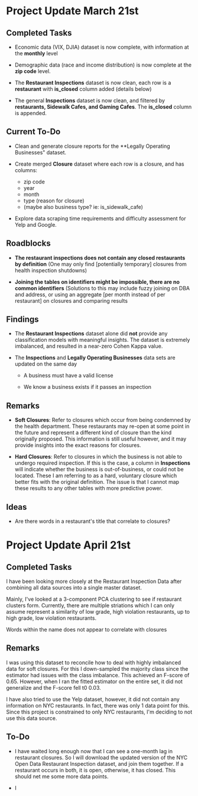 # Project Update March 21st

## Completed Tasks

- Economic data (VIX, DJIA) dataset is now complete, with information at the **monthly** level

- Demographic data (race and income distribution) is now complete at the **zip code** level.

- The **Restaurant Inspections** dataset is now clean, each row is a **restaurant** with **is_closed**
column added (details below)

- The general **Inspections** dataset is now clean, and filtered by **restaurants, Sidewalk Cafes, and
Gaming Cafes**. The **is_closed** column is appended.

## Current To-Do

- Clean and generate closure reports for the **Legally Operating Businesses" dataset.

- Create merged **Closure** dataset where each row is a closure, and has columns:

    - zip code
    - year
    - month
    - type (reason for closure)
    - (maybe also business type? ie: is_sidewalk_cafe)

- Explore data scraping time requirements and difficulty assessment for Yelp and Google.

## Roadblocks

- **The restaurant inspections does not contain any closed restaurants by definition** (One may
only find [potentially temporary] closures from health inspection shutdowns)

- **Joining the tables on identifiers might be impossible, there are no common identifiers** (Solutions
to this may include fuzzy joining on DBA and address, or using an aggregate [per month instead of per
restaurant] on closures and comparing results

## Findings

- The **Restaurant Inspections** dataset alone did **not** provide any classification models with
meaningful insights. The dataset is extremely imbalanced, and resulted in a near-zero Cohen Kappa value.

- The **Inspections** and **Legally Operating Businesses** data sets are updated on the same day

    - A business must have a valid license

    - We know a business exists if it passes an inspection

## Remarks

- **Soft Closures**: Refer to closures which occur from being condemned by the health department. These
restaurants may re-open at some point in the future and represent a different kind of closure than the
kind originally proposed. This information is still useful however, and it may provide insights into
the exact reasons for closures.

- **Hard Closures**: Refer to closures in which the business is not able to undergo required inspection.
If this is the case, a column in **Inspections** will indicate whether the business is out-of-business,
or could not be located. These I am referring to as a hard, voluntary closure which better fits with
the original definition. The issue is that I cannot map these results to any other tables with more
predictive power.

## Ideas

- Are there words in a restaurant's title that correlate to closures?

# Project Update April 21st

## Completed Tasks

I have been looking more closely at the Restaurant Inspection Data after combining all data sources into
a single master dataset.

Mainly, I've looked at a 3-component PCA clustering to see if restaurant clusters form. Currently, there
are multiple striations which I can only assume represent a similarity of low grade, high violation
restaurants, up to high grade, low violation restaurants.


Words within the name does not appear to correlate with closures

## Remarks

I was using this dataset to reconcile how to deal with highly imbalanced data for soft closures. For this
I down-sampled the majority class since the estimator had issues with the class imbalance. This achieved an
F-score of 0.65. However, when I ran the fitted estimator on the entire set, it did not generalize and the
F-score fell t0 0.03.


I have also tried to use the Yelp dataset, however, it did not contain any information on NYC restaurants.
In fact, there was only 1 data point for this. Since this project is constrained to only NYC restaurants,
I'm deciding to not use this data source.


## To-Do

* I have waited long enough now that I can see a one-month lag in restaurant closures. So I will download the
updated version of the NYC Open Data Restaurant Inspection dataset, and join them together. If a restaurant
occurs in both, it is open, otherwise, it has closed. This should net me some more data points.

* I 